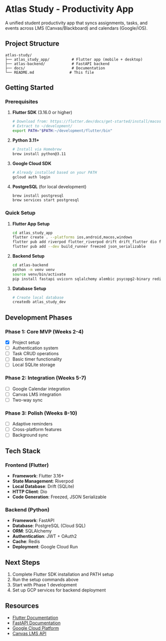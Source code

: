 # Atlas Study - Productivity App

A unified student productivity app that syncs assignments, tasks, and events across LMS (Canvas/Blackboard) and calendars (Google/iOS).

## Project Structure

```
atlas-study/
├── atlas_study_app/          # Flutter app (mobile + desktop)
├── atlas-backend/            # FastAPI backend
├── docs/                     # Documentation
└── README.md                # This file
```

## Getting Started

### Prerequisites

1. **Flutter SDK** (3.16.0 or higher)
   ```bash
   # Download from: https://flutter.dev/docs/get-started/install/macos
   # Extract to ~/development/
   export PATH="$PATH:~/development/flutter/bin"
   ```

2. **Python 3.11+**
   ```bash
   # Install via Homebrew
   brew install python@3.11
   ```

3. **Google Cloud SDK**
   ```bash
   # Already installed based on your PATH
   gcloud auth login
   ```

4. **PostgreSQL** (for local development)
   ```bash
   brew install postgresql
   brew services start postgresql
   ```

### Quick Setup

1. **Flutter App Setup**
   ```bash
   cd atlas_study_app
   flutter create . --platforms ios,android,macos,windows
   flutter pub add riverpod flutter_riverpod drift drift_flutter dio freezed_annotation json_annotation
   flutter pub add --dev build_runner freezed json_serializable
   ```

2. **Backend Setup**
   ```bash
   cd atlas-backend
   python -m venv venv
   source venv/bin/activate
   pip install fastapi uvicorn sqlalchemy alembic psycopg2-binary redis python-jose[cryptography] passlib[bcrypt] python-multipart
   ```

3. **Database Setup**
   ```bash
   # Create local database
   createdb atlas_study_dev
   ```

## Development Phases

### Phase 1: Core MVP (Weeks 2-4)
- [x] Project setup
- [ ] Authentication system
- [ ] Task CRUD operations
- [ ] Basic timer functionality
- [ ] Local SQLite storage

### Phase 2: Integration (Weeks 5-7)
- [ ] Google Calendar integration
- [ ] Canvas LMS integration
- [ ] Two-way sync

### Phase 3: Polish (Weeks 8-10)
- [ ] Adaptive reminders
- [ ] Cross-platform features
- [ ] Background sync

## Tech Stack

### Frontend (Flutter)
- **Framework**: Flutter 3.16+
- **State Management**: Riverpod
- **Local Database**: Drift (SQLite)
- **HTTP Client**: Dio
- **Code Generation**: Freezed, JSON Serializable

### Backend (Python)
- **Framework**: FastAPI
- **Database**: PostgreSQL (Cloud SQL)
- **ORM**: SQLAlchemy
- **Authentication**: JWT + OAuth2
- **Cache**: Redis
- **Deployment**: Google Cloud Run

## Next Steps

1. Complete Flutter SDK installation and PATH setup
2. Run the setup commands above
3. Start with Phase 1 development
4. Set up GCP services for backend deployment

## Resources

- [Flutter Documentation](https://flutter.dev/docs)
- [FastAPI Documentation](https://fastapi.tiangolo.com/)
- [Google Cloud Platform](https://cloud.google.com/)
- [Canvas LMS API](https://canvas.instructure.com/doc/api/)
